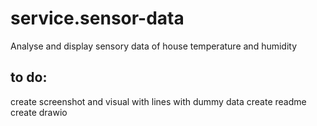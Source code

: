 # service.sensor-data
Analyse and display sensory data of house temperature and humidity


## to do:
create screenshot and visual with lines with dummy data
create readme
create drawio
